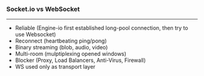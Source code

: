### Socket.io vs WebSocket
***
+ Reliable (Engine-io first established long-pool connection, then try to use Websocket)
+ Reconnect (heartbeating ping/pong)
+ Binary streaming (blob, audio, video)
+ Multi-room (mulptiplexing opened windows)
+ Blocker (Proxy, Load Balancers, Anti-Virus, Firewall)
+ WS used only as transport layer

